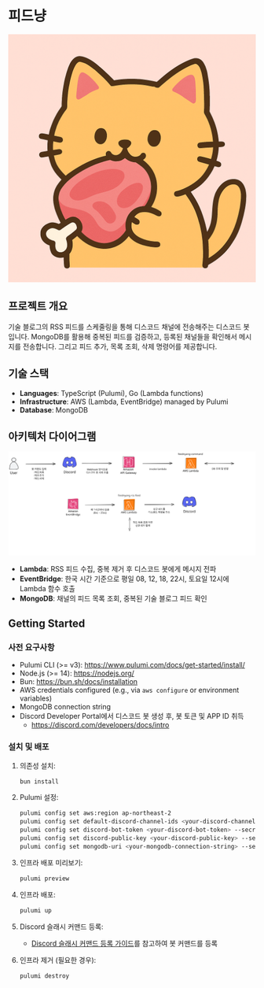 # 피드냥

![피드냥 로고](./docs/feednyang.png)

## 프로젝트 개요

기술 블로그의 RSS 피드를 스케줄링을 통해 디스코드 채널에 전송해주는 디스코드 봇입니다. MongoDB를 활용해 중복된 피드를 검증하고, 등록된 채널들을 확인해서 메시지를 전송합니다. 그리고 피드 추가, 목록 조회, 삭제 명령어를 제공합니다.

## 기술 스택

- **Languages**: TypeScript (Pulumi), Go (Lambda functions)
- **Infrastructure**: AWS (Lambda, EventBridge) managed by Pulumi
- **Database**: MongoDB

## 아키텍처 다이어그램

![아키텍처 다이어그램](./docs/architecture-diagram.svg)

- **Lambda**: RSS 피드 수집, 중복 제거 후 디스코드 봇에게 메시지 전파
- **EventBridge**: 한국 시간 기준으로 평일 08, 12, 18, 22시, 토요일 12시에 Lambda 함수 호출
- **MongoDB**: 채널의 피드 목록 조회, 중복된 기술 블로그 피드 확인

## Getting Started

### 사전 요구사항

- Pulumi CLI (>= v3): https://www.pulumi.com/docs/get-started/install/
- Node.js (>= 14): https://nodejs.org/
- Bun: https://bun.sh/docs/installation
- AWS credentials configured (e.g., via `aws configure` or environment variables)
- MongoDB connection string
- Discord Developer Portal에서 디스코드 봇 생성 후, 봇 토큰 및 APP ID 취득
   - https://discord.com/developers/docs/intro

### 설치 및 배포

1. 의존성 설치:
   ```bash
   bun install
   ```

2. Pulumi 설정:
   ```bash
   pulumi config set aws:region ap-northeast-2
   pulumi config set default-discord-channel-ids <your-discord-channel-id>
   pulumi config set discord-bot-token <your-discord-bot-token> --secret
   pulumi config set discord-public-key <your-discord-public-key> --secret
   pulumi config set mongodb-uri <your-mongodb-connection-string> --secret
   ```

3. 인프라 배포 미리보기:
   ```bash
   pulumi preview
   ```

4. 인프라 배포:
   ```bash
   pulumi up
   ```

5. Discord 슬래시 커맨드 등록:
   - [Discord 슬래시 커맨드 등록 가이드](./docs/discord-command-setup.md)를 참고하여 봇 커맨드를 등록

6. 인프라 제거 (필요한 경우):
   ```bash
   pulumi destroy
   ```
